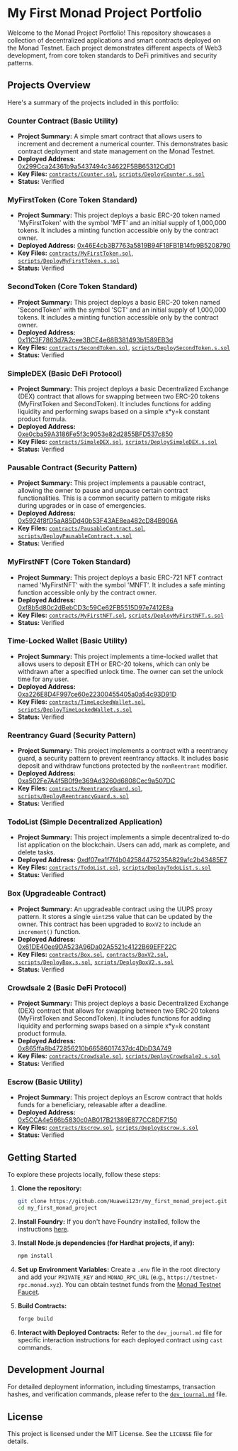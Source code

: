 # My First Monad Project Portfolio

Welcome to the Monad Project Portfolio! This repository showcases a collection of decentralized applications and smart contracts deployed on the Monad Testnet. Each project demonstrates different aspects of Web3 development, from core token standards to DeFi primitives and security patterns.

## Projects Overview

Here's a summary of the projects included in this portfolio:

### Counter Contract (Basic Utility)
*   **Project Summary:** A simple smart contract that allows users to increment and decrement a numerical counter. This demonstrates basic contract deployment and state management on the Monad Testnet.
*   **Deployed Address:** [0x299Cca24361b9a5437494c34622F5BB65312CdD1](https://testnet.monadexplorer.com/address/0x299Cca24361b9a5437494c34622F5BB65312CdD1)
*   **Key Files:** [`contracts/Counter.sol`](./contracts/Counter.sol), [`scripts/DeployCounter.s.sol`](./scripts/DeployCounter.s.sol)
*   **Status:** Verified

### MyFirstToken (Core Token Standard)
*   **Project Summary:** This project deploys a basic ERC-20 token named 'MyFirstToken' with the symbol 'MFT' and an initial supply of 1,000,000 tokens. It includes a minting function accessible only by the contract owner.
*   **Deployed Address:** [0x46E4cb3B7763a5819B94F18FB1B14fb9B5208790](https://testnet.monadexplorer.com/address/0x46E4cb3B7763a5819B94F18FB1B14fb9B5208790)
*   **Key Files:** [`contracts/MyFirstToken.sol`](./contracts/MyFirstToken.sol), [`scripts/DeployMyFirstToken.s.sol`](./scripts/DeployMyFirstToken.s.sol)
*   **Status:** Verified

### SecondToken (Core Token Standard)
*   **Project Summary:** This project deploys a basic ERC-20 token named 'SecondToken' with the symbol 'SCT' and an initial supply of 1,000,000 tokens. It includes a minting function accessible only by the contract owner.
*   **Deployed Address:** [0x11C3F7863d7A2cee3BCE4e68B381493b1589EB3d](https://testnet.monadexplorer.com/address/0x11C3F7863d7A2cee3BCE4e68B381493b1589EB3d)
*   **Key Files:** [`contracts/SecondToken.sol`](./contracts/SecondToken.sol), [`scripts/DeploySecondToken.s.sol`](./scripts/DeploySecondToken.s.sol)
*   **Status:** Verified

### SimpleDEX (Basic DeFi Protocol)
*   **Project Summary:** This project deploys a basic Decentralized Exchange (DEX) contract that allows for swapping between two ERC-20 tokens (MyFirstToken and SecondToken). It includes functions for adding liquidity and performing swaps based on a simple x*y=k constant product formula.
*   **Deployed Address:** [0xe0cba59A3186Fe5f3c9053e82d2855BFD537c850](https://testnet.monadexplorer.com/address/0xe0cba59A3186Fe5f3c9053e82d2855BFD537c850)
*   **Key Files:** [`contracts/SimpleDEX.sol`](./contracts/SimpleDEX.sol), [`scripts/DeploySimpleDEX.s.sol`](./scripts/DeploySimpleDEX.s.sol)
*   **Status:** Verified

### Pausable Contract (Security Pattern)
*   **Project Summary:** This project implements a pausable contract, allowing the owner to pause and unpause certain contract functionalities. This is a common security pattern to mitigate risks during upgrades or in case of emergencies.
*   **Deployed Address:** [0x5924f8fD5aA85Dd40b53F43AE8ea482cD84B906A](https://testnet.monadexplorer.com/address/0x5924f8fD5aA85Dd40b53F43AE8ea482cD84B906A)
*   **Key Files:** [`contracts/PausableContract.sol`](./contracts/PausableContract.sol), [`scripts/DeployPausableContract.s.sol`](./scripts/DeployPausableContract.s.sol)
*   **Status:** Verified

### MyFirstNFT (Core Token Standard)
*   **Project Summary:** This project deploys a basic ERC-721 NFT contract named 'MyFirstNFT' with the symbol 'MNFT'. It includes a safe minting function accessible only by the contract owner.
*   **Deployed Address:** [0xf8b5d80c2dBebCD3c59Ce62FB5515D97e7412E8a](https://testnet.monadexplorer.com/address/0xf8b5d80c2dBebCD3c59Ce62FB5515D97e7412E8a)
*   **Key Files:** [`contracts/MyFirstNFT.sol`](./contracts/MyFirstNFT.sol), [`scripts/DeployMyFirstNFT.s.sol`](./scripts/DeployMyFirstNFT.s.sol)
*   **Status:** Verified

### Time-Locked Wallet (Basic Utility)
*   **Project Summary:** This project implements a time-locked wallet that allows users to deposit ETH or ERC-20 tokens, which can only be withdrawn after a specified unlock time. The owner can set the unlock time for any user.
*   **Deployed Address:** [0xa226E8D4F997ce60e22300455405a0a54c93D91D](https://testnet.monadexplorer.com/address/0xa226E8D4F997ce60e22300455405a0a54c93D91D)
*   **Key Files:** [`contracts/TimeLockedWallet.sol`](./contracts/TimeLockedWallet.sol), [`scripts/DeployTimeLockedWallet.s.sol`](./scripts/DeployTimeLockedWallet.s.sol)
*   **Status:** Verified

### Reentrancy Guard (Security Pattern)
*   **Project Summary:** This project implements a contract with a reentrancy guard, a security pattern to prevent reentrancy attacks. It includes basic deposit and withdraw functions protected by the `nonReentrant` modifier.
*   **Deployed Address:** [0xa502Fe7A4f5B0f9e369Ad3260d6808Cec9a507DC](https://testnet.monadexplorer.com/address/0xa502Fe7A4f5B0f9e369Ad3260d6808Cec9a507DC)
*   **Key Files:** [`contracts/ReentrancyGuard.sol`](./contracts/ReentrancyGuard.sol), [`scripts/DeployReentrancyGuard.s.sol`](./scripts/DeployReentrancyGuard.s.sol)
*   **Status:** Verified

### TodoList (Simple Decentralized Application)
*   **Project Summary:** This project implements a simple decentralized to-do list application on the blockchain. Users can add, mark as complete, and delete tasks.
*   **Deployed Address:** [0xdf07ea1f7f4b042584475235A829afc2b43485E7](https://testnet.monadexplorer.com/address/0xdf07ea1f7f4b042584475235A829afc2b43485E7)
*   **Key Files:** [`contracts/TodoList.sol`](./contracts/TodoList.sol), [`scripts/DeployTodoList.s.sol`](./scripts/DeployTodoList.s.sol)
*   **Status:** Verified

### Box (Upgradeable Contract)
*   **Project Summary:** An upgradeable contract using the UUPS proxy pattern. It stores a single `uint256` value that can be updated by the owner. This contract has been upgraded to `BoxV2` to include an `increment()` function.
*   **Deployed Address:** [0x61DE40ee9DA523A96Da02A5521c4122B69EFF22C](https://testnet.monadexplorer.com/address/0x61DE40ee9DA523A96Da02A5521c4122B69EFF22C)
*   **Key Files:** [`contracts/Box.sol`](./contracts/Box.sol), [`contracts/BoxV2.sol`](./contracts/BoxV2.sol), [`scripts/DeployBox.s.sol`](./scripts/DeployBox.s.sol), [`scripts/DeployBoxV2.s.sol`](./scripts/DeployBoxV2.s.sol)
*   **Status:** Verified

### Crowdsale 2 (Basic DeFi Protocol)
*   **Project Summary:** This project deploys a basic Decentralized Exchange (DEX) contract that allows for swapping between two ERC-20 tokens (MyFirstToken and SecondToken). It includes functions for adding liquidity and performing swaps based on a simple x*y=k constant product formula.
*   **Deployed Address:** [0x865ffa8b472856210b66586017437dc4DbD3A749](https://testnet.monadexplorer.com/address/0x865ffa8b472856210b66586017437dc4DbD3A749)
*   **Key Files:** [`contracts/Crowdsale.sol`](./contracts/Crowdsale.sol), [`scripts/DeployCrowdsale2.s.sol`](./scripts/DeployCrowdsale2.s.sol)
*   **Status:** Verified

### Escrow (Basic Utility)
*   **Project Summary:** This project deploys an Escrow contract that holds funds for a beneficiary, releasable after a deadline.
*   **Deployed Address:** [0x5CCA4e566b5830c0AB017B21389E877CC8DF7150](https://testnet.monadexplorer.com/address/0x5CCA4e566b5830c0AB017B21389E877CC8DF7150)
*   **Key Files:** [`contracts/Escrow.sol`](./contracts/Escrow.sol), [`scripts/DeployEscrow.s.sol`](./scripts/DeployEscrow.s.sol)
*   **Status:** Verified

## Getting Started

To explore these projects locally, follow these steps:

1.  **Clone the repository:**
    ```bash
    git clone https://github.com/Huawei123r/my_first_monad_project.git
    cd my_first_monad_project
    ```

2.  **Install Foundry:**
    If you don't have Foundry installed, follow the instructions [here](https://book.getfoundry.sh/getting-started/installation).

3.  **Install Node.js dependencies (for Hardhat projects, if any):**
    ```bash
    npm install
    ```

4.  **Set up Environment Variables:**
    Create a `.env` file in the root directory and add your `PRIVATE_KEY` and `MONAD_RPC_URL` (e.g., `https://testnet-rpc.monad.xyz`). You can obtain testnet funds from the [Monad Testnet Faucet](https://testnet.monad.xyz).

5.  **Build Contracts:**
    ```bash
    forge build
    ```

6.  **Interact with Deployed Contracts:**
    Refer to the `dev_journal.md` file for specific interaction instructions for each deployed contract using `cast` commands.

## Development Journal

For detailed deployment information, including timestamps, transaction hashes, and verification commands, please refer to the [`dev_journal.md`](./dev_journal.md) file.

## License

This project is licensed under the MIT License. See the `LICENSE` file for details.
